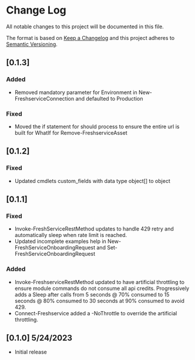 # Change Log

All notable changes to this project will be documented in this file.

The format is based on [Keep a Changelog](http://keepachangelog.com/)
and this project adheres to [Semantic Versioning](http://semver.org/).

## [0.1.3]

### Added

- Removed mandatory parameter for Environment in New-FreshserviceConnection and defaulted to Production

### Fixed

- Moved the if statement for should process to ensure the entire url is built for WhatIf for Remove-FreshserviceAsset

## [0.1.2]

### Fixed

- Updated cmdlets custom_fields with data type object[] to object

## [0.1.1]

### Fixed

- Invoke-FreshServiceRestMethod updates to handle 429 retry and automatically sleep when rate limit is reached.
- Updated incomplete examples help in New-FreshServiceOnboardingRequest and Set-FreshServiceOnboardingRequest

### Added

- Invoke-FreshserviceRestMethod updated to have artificial throttling to ensure module commands do not consume all api credits.  Progressively adds a Sleep after calls from 5 seconds @ 70% consumed to 15 seconds @ 80% consumed to 30 seconds at 90% consumed to avoid 429.
- Connect-Freshservice added a -NoThrottle to override the artificial throttling.

## [0.1.0] 5/24/2023

- Initial release
